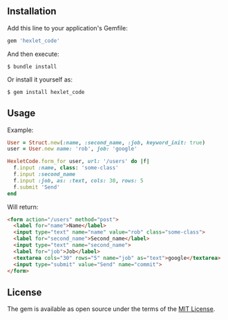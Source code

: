 ## Installation

Add this line to your application's Gemfile:

```ruby
gem 'hexlet_code'
```

And then execute:

    $ bundle install

Or install it yourself as:

    $ gem install hexlet_code

## Usage

Example:
```ruby
User = Struct.new(:name, :second_name, :job, keyword_init: true)
user = User.new name: 'rob', job: 'google'

HexletCode.form_for user, url: '/users' do |f|
  f.input :name, class: 'some-class'
  f.input :second_name
  f.input :job, as: :text, cols: 30, rows: 5
  f.submit 'Send'
end
```
Will return:
```html
<form action="/users" method="post">
  <label for="name">Name</label>
  <input type="text" name="name" value="rob" class="some-class">
  <label for="second_name">Second_name</label>
  <input type="text" name="second_name">
  <label for="job">Job</label>
  <textarea cols="30" rows="5" name="job" as="text">google</textarea>
  <input type="submit" value="Send" name="commit">
</form>
```

## License

The gem is available as open source under the terms of the [MIT License](https://opensource.org/licenses/MIT).
